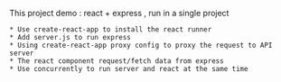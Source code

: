 This project demo : react + express , run in a single project 

	* Use create-react-app to install the react runner
	* Add server.js to run express
	* Using create-react-app proxy config to proxy the request to API server
	* The react component request/fetch data from express
	* Use concurrently to run server and react at the same time


